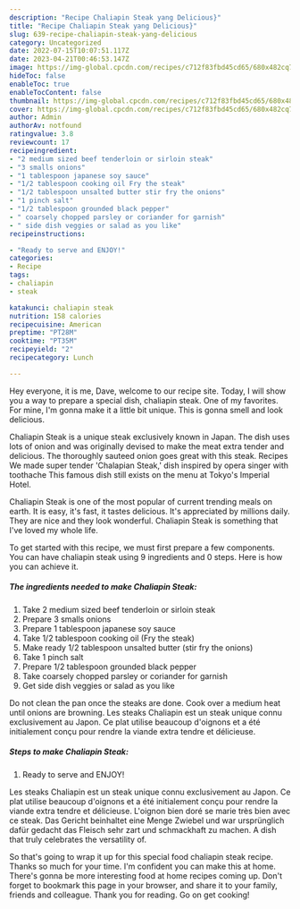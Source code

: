 ```yaml
---
description: "Recipe Chaliapin Steak yang Delicious}"
title: "Recipe Chaliapin Steak yang Delicious}"
slug: 639-recipe-chaliapin-steak-yang-delicious
category: Uncategorized
date: 2022-07-15T10:07:51.117Z
date: 2023-04-21T00:46:53.147Z
image: https://img-global.cpcdn.com/recipes/c712f83fbd45cd65/680x482cq70/chaliapin-steak-recipe-main-photo.jpg
hideToc: false
enableToc: true
enableTocContent: false
thumbnail: https://img-global.cpcdn.com/recipes/c712f83fbd45cd65/680x482cq70/chaliapin-steak-recipe-main-photo.jpg
cover: https://img-global.cpcdn.com/recipes/c712f83fbd45cd65/680x482cq70/chaliapin-steak-recipe-main-photo.jpg
author: Admin
authorAv: notfound
ratingvalue: 3.8
reviewcount: 17
recipeingredient:
- "2 medium sized beef tenderloin or sirloin steak"
- "3 smalls onions"
- "1 tablespoon japanese soy sauce"
- "1/2 tablespoon cooking oil Fry the steak"
- "1/2 tablespoon unsalted butter stir fry the onions"
- "1 pinch salt"
- "1/2 tablespoon grounded black pepper"
- " coarsely chopped parsley or coriander for garnish"
- " side dish veggies or salad as you like"
recipeinstructions:

- "Ready to serve and ENJOY!"
categories:
- Recipe
tags:
- chaliapin
- steak

katakunci: chaliapin steak 
nutrition: 158 calories
recipecuisine: American
preptime: "PT28M"
cooktime: "PT35M"
recipeyield: "2"
recipecategory: Lunch

---
```



Hey everyone, it is me, Dave, welcome to our recipe site. Today, I will show you a way to prepare a special dish, chaliapin steak. One of my favorites. For mine, I'm gonna make it a little bit unique. This is gonna smell and look delicious.

Chaliapin Steak is a unique steak exclusively known in Japan. The dish uses lots of onion and was originally devised to make the meat extra tender and delicious. The thoroughly sauteed onion goes great with this steak. Recipes We made super tender &#39;Chalapian Steak,&#39; dish inspired by opera singer with toothache This famous dish still exists on the menu at Tokyo&#39;s Imperial Hotel.

Chaliapin Steak is one of the most popular of current trending meals on earth. It is easy, it's fast, it tastes delicious. It's appreciated by millions daily. They are nice and they look wonderful. Chaliapin Steak is something that I've loved my whole life.


To get started with this recipe, we must first prepare a few components. You can have chaliapin steak using 9 ingredients and 0 steps. Here is how you can achieve it.

<!--inarticleads1-->

##### The ingredients needed to make Chaliapin Steak:

1. Take 2 medium sized beef tenderloin or sirloin steak
1. Prepare 3 smalls onions
1. Prepare 1 tablespoon japanese soy sauce
1. Take 1/2 tablespoon cooking oil (Fry the steak)
1. Make ready 1/2 tablespoon unsalted butter (stir fry the onions)
1. Take 1 pinch salt
1. Prepare 1/2 tablespoon grounded black pepper
1. Take  coarsely chopped parsley or coriander for garnish
1. Get  side dish veggies or salad as you like


Do not clean the pan once the steaks are done. Cook over a medium heat until onions are browning. Les steaks Chaliapin est un steak unique connu exclusivement au Japon. Ce plat utilise beaucoup d&#39;oignons et a été initialement conçu pour rendre la viande extra tendre et délicieuse. 

<!--inarticleads2-->

##### Steps to make Chaliapin Steak:


1. Ready to serve and ENJOY!

Les steaks Chaliapin est un steak unique connu exclusivement au Japon. Ce plat utilise beaucoup d&#39;oignons et a été initialement conçu pour rendre la viande extra tendre et délicieuse. L&#39;oignon bien doré se marie très bien avec ce steak. Das Gericht beinhaltet eine Menge Zwiebel und war ursprünglich dafür gedacht das Fleisch sehr zart und schmackhaft zu machen. A dish that truly celebrates the versatility of. 

So that's going to wrap it up for this special food chaliapin steak recipe. Thanks so much for your time. I'm confident you can make this at home. There's gonna be more interesting food at home recipes coming up. Don't forget to bookmark this page in your browser, and share it to your family, friends and colleague. Thank you for reading. Go on get cooking!
